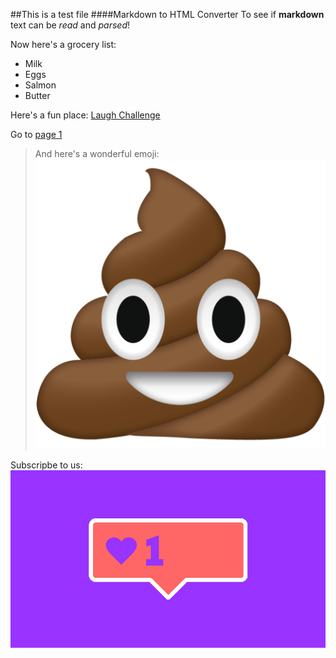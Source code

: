 <!-- Sb79-->
##This is a test file
####Markdown to HTML Converter
To see if **markdown** text can be _read_ and _parsed_!

Now here's a grocery list:

* Milk
* Eggs
* Salmon
* Butter

Here's a fun place: [Laugh Challenge](https://www.youtube.com/watch?v=eHl7jMIFDpU)

Go to [page 1](page1.html)

>And here's a wonderful emoji: ![poop emoji](assets/poop_emoji.png)

Subscripbe to us: ![subscribe](assets/subscribe.gif)
